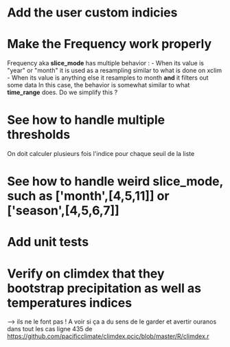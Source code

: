 # Add the user custom indicies

# Make the Frequency work properly
Frequency aka **slice_mode** has multiple behavior :
    - When its value is "year" or "month" it is used as a resampling similar to what is done on xclim
    - When its value is anything else it resamples to month **and** it filters out some data
        In this case, the behavior is somewhat similar to what **time_range** does.
Do we simplify this ?

# See how to handle multiple thresholds
On doit calculer plusieurs fois l'indice pour chaque seuil de la liste

# See how to handle weird slice_mode, such as ['month',[4,5,11]] or ['season',[4,5,6,7]]


# Add unit tests

# Verify on climdex that they bootstrap precipitation as well as temperatures indices
--> ils ne le font pas !
A voir si ça a du sens de le garder et avertir ouranos dans tout les cas
ligne 435 de https://github.com/pacificclimate/climdex.pcic/blob/master/R/climdex.r 

